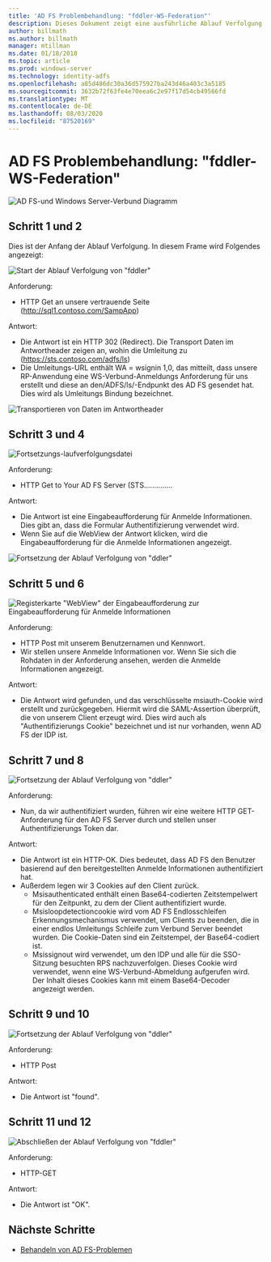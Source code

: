 ```yaml
---
title: 'AD FS Problembehandlung: "fddler-WS-Federation"'
description: Dieses Dokument zeigt eine ausführliche Ablauf Verfolgung eines WS-Verbund Austauschs mit AD FS
author: billmath
ms.author: billmath
manager: mtillman
ms.date: 01/18/2018
ms.topic: article
ms.prod: windows-server
ms.technology: identity-adfs
ms.openlocfilehash: a85d486dc30a36d575927ba243d46a403c3a5185
ms.sourcegitcommit: 3632b72f63fe4e70eea6c2e97f17d54cb49566fd
ms.translationtype: MT
ms.contentlocale: de-DE
ms.lasthandoff: 08/03/2020
ms.locfileid: "87520169"
---
```

# <a name="ad-fs-troubleshooting---fiddler---ws-federation"></a>AD FS Problembehandlung: "fddler-WS-Federation"

![AD FS-und Windows Server-Verbund Diagramm](media/ad-fs-tshoot-fiddler-ws-fed/fiddler9.png)

## <a name="step-1-and-2"></a>Schritt 1 und 2

Dies ist der Anfang der Ablauf Verfolgung.  In diesem Frame wird Folgendes angezeigt:

![Start der Ablauf Verfolgung von "fddler"](media/ad-fs-tshoot-fiddler-ws-fed/fiddler1.png)

Anforderung:

- HTTP Get an unsere vertrauende Seite (http://sql1.contoso.com/SampApp)

Antwort:

- Die Antwort ist ein HTTP 302 (Redirect).  Die Transport Daten im Antwortheader zeigen an, wohin die Umleitung zu (https://sts.contoso.com/adfs/ls)
- Die Umleitungs-URL enthält WA = wsignin 1,0, das mitteilt, dass unsere RP-Anwendung eine WS-Verbund-Anmeldungs Anforderung für uns erstellt und diese an den/ADFS/ls/-Endpunkt des AD FS gesendet hat.  Dies wird als Umleitungs Bindung bezeichnet.

![Transportieren von Daten im Antwortheader](media/ad-fs-tshoot-fiddler-ws-fed/fiddler2.png)

## <a name="step-3-and-4"></a>Schritt 3 und 4

![Fortsetzungs-laufverfolgungsdatei](media/ad-fs-tshoot-fiddler-ws-fed/fiddler3.png)

Anforderung:

- HTTP Get to Your AD FS Server (STS..............

Antwort:

- Die Antwort ist eine Eingabeaufforderung für Anmelde Informationen.  Dies gibt an, dass die Formular Authentifizierung verwendet wird.
- Wenn Sie auf die WebView der Antwort klicken, wird die Eingabeaufforderung für die Anmelde Informationen angezeigt.

![Fortsetzung der Ablauf Verfolgung von "ddler"](media/ad-fs-tshoot-fiddler-ws-fed/fiddler6.png)

## <a name="step-5-and-6"></a>Schritt 5 und 6

![Registerkarte "WebView" der Eingabeaufforderung zur Eingabeaufforderung für Anmelde Informationen](media/ad-fs-tshoot-fiddler-ws-fed/fiddler4.png)

Anforderung:

- HTTP Post mit unserem Benutzernamen und Kennwort.
- Wir stellen unsere Anmelde Informationen vor.  Wenn Sie sich die Rohdaten in der Anforderung ansehen, werden die Anmelde Informationen angezeigt.

Antwort:

- Die Antwort wird gefunden, und das verschlüsselte msiauth-Cookie wird erstellt und zurückgegeben.  Hiermit wird die SAML-Assertion überprüft, die von unserem Client erzeugt wird.  Dies wird auch als "Authentifizierungs Cookie" bezeichnet und ist nur vorhanden, wenn AD FS der IDP ist.

## <a name="step-7-and-8"></a>Schritt 7 und 8

![Fortsetzung der Ablauf Verfolgung von "ddler"](media/ad-fs-tshoot-fiddler-ws-fed/fiddler5.png)

Anforderung:

- Nun, da wir authentifiziert wurden, führen wir eine weitere HTTP GET-Anforderung für den AD FS Server durch und stellen unser Authentifizierungs Token dar.

Antwort:

- Die Antwort ist ein HTTP-OK. Dies bedeutet, dass AD FS den Benutzer basierend auf den bereitgestellten Anmelde Informationen authentifiziert hat.
- Außerdem legen wir 3 Cookies auf den Client zurück.
    - Msisauthenticated enthält einen Base64-codierten Zeitstempelwert für den Zeitpunkt, zu dem der Client authentifiziert wurde.
    - Msisloopdetectioncookie wird vom AD FS Endlosschleifen Erkennungsmechanismus verwendet, um Clients zu beenden, die in einer endlos Umleitungs Schleife zum Verbund Server beendet wurden. Die Cookie-Daten sind ein Zeitstempel, der Base64-codiert ist.
    - Msissignout wird verwendet, um den IDP und alle für die SSO-Sitzung besuchten RPS nachzuverfolgen. Dieses Cookie wird verwendet, wenn eine WS-Verbund-Abmeldung aufgerufen wird. Der Inhalt dieses Cookies kann mit einem Base64-Decoder angezeigt werden.

## <a name="step-9-and-10"></a>Schritt 9 und 10

![Fortsetzung der Ablauf Verfolgung von "ddler"](media/ad-fs-tshoot-fiddler-ws-fed/fiddler7.png)

Anforderung:

- HTTP Post

Antwort:

- Die Antwort ist "found".

## <a name="step-11-and-12"></a>Schritt 11 und 12

![Abschließen der Ablauf Verfolgung von "fddler"](media/ad-fs-tshoot-fiddler-ws-fed/fiddler8.png)

Anforderung:

- HTTP-GET

Antwort:

- Die Antwort ist "OK".

## <a name="next-steps"></a>Nächste Schritte

- [Behandeln von AD FS-Problemen](ad-fs-tshoot-overview.md)